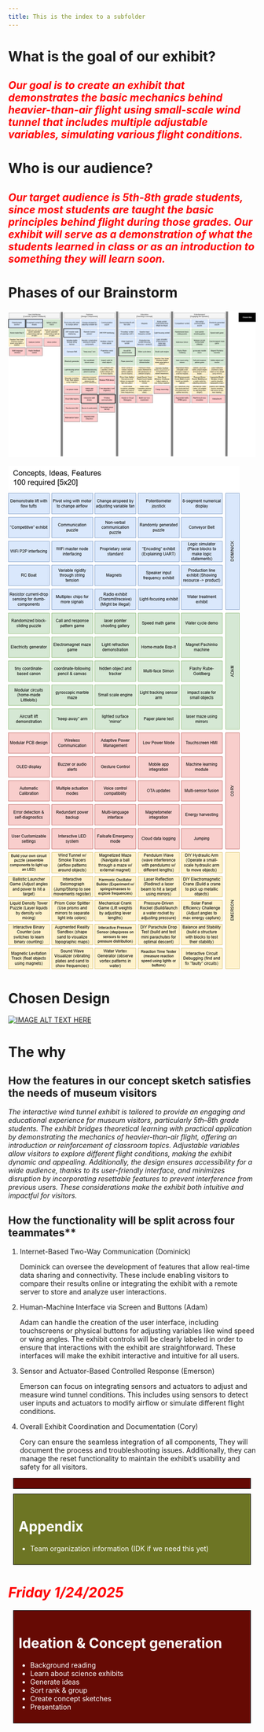 ```yaml
---
title: This is the index to a subfolder
---
```


# What is the goal of our exhibit?

## <span style="color: red">*Our goal is to create an exhibit that demonstrates the basic mechanics behind heavier-than-air flight using small-scale wind tunnel that includes multiple adjustable variables, simulating various flight conditions.*</span>

# Who is our audience?
## <span style="color: red">*Our target audience is 5th-8th grade students, since most students are taught the basic principles behind flight during those grades. Our exhibit will serve as a demonstration of what the students learned in class or as an introduction to something they will learn soon.*</span>

# Phases of our Brainstorm 
![IMAGE ALT TEXT HERE](https://raw.githubusercontent.com/RecPal/Group304EGR314.github.io/refs/heads/main/media/OrganizedIdeation.drawio.png)

![IMAGE ALT TEXT HERE](https://raw.githubusercontent.com/RecPal/Group304EGR314.github.io/refs/heads/main/media/Ideation.drawio.png)

# Chosen Design
[![IMAGE ALT TEXT HERE](https://img.youtube.com/vi/K2Sln-ReN9U/0.jpg)](https://www.youtube.com/watch?v=K2Sln-ReN9U)

# The why
## How the features in our concept sketch satisfies the needs of museum visitors

*The interactive wind tunnel exhibit is tailored to provide an engaging and educational experience for museum visitors, particularly 5th–8th grade students. The exhibit bridges theoretical learning with practical application by demonstrating the mechanics of heavier-than-air flight, offering an introduction or reinforcement of classroom topics. Adjustable variables allow visitors to explore different flight conditions, making the exhibit dynamic and appealing. Additionally, the design ensures accessibility for a wide audience, thanks to its user-friendly interface, and minimizes disruption by incorporating resettable features to prevent interference from previous users. These considerations make the exhibit both intuitive and impactful for visitors.*

## How the functionality will be split across four teammates**

1. Internet-Based Two-Way Communication (Dominick)

   Dominick can oversee the development of features that allow real-time data sharing and connectivity. These include enabling visitors to compare their results online or integrating the exhibit with a remote server to store and analyze user interactions.

2. Human-Machine Interface via Screen and Buttons (Adam)	

   Adam can handle the creation of the user interface, including touchscreens or physical buttons for adjusting variables like wind speed or wing angles. The exhibit controls will be clearly labeled in order to ensure that interactions with the exhibit are straightforward. These interfaces will make the exhibit interactive and intuitive for all users.

3. Sensor and Actuator-Based Controlled Response (Emerson)

   Emerson can focus on integrating sensors and actuators to adjust and measure wind tunnel conditions. This includes using sensors to detect user inputs and actuators to modify airflow or simulate different flight conditions.

4. Overall Exhibit Coordination and Documentation (Cory)

   Cory can ensure the seamless integration of all components, They will document the process and troubleshooting issues. Additionally, they can manage the reset functionality to maintain the exhibit’s usability and safety for all visitors.


<div style="border: 1px solid black; padding: 10px; margin: 10px; background-color:rgb(102, 10, 4);">
<span style = "color : white;">

  
</span>
</div>

<div style="border: 1px solid black; padding: 10px; margin: 10px; background-color:rgb(109, 117, 36);">
<span style = "color : white;">

# Appendix
- Team organization information (IDK if we need this yet)
  
</span>
</div>


# <span style= "color: red">*Friday 1/24/2025*</span>



<div style="border: 1px solid black; padding: 10px; margin: 10px; background-color:rgb(102, 10, 4);">
<span style = "color : white;">

# Ideation & Concept generation
- Background reading
- Learn about science exhibits
- Generate ideas
- Sort rank & group
- Create concept sketches
- Presentation

</span>
</div>
